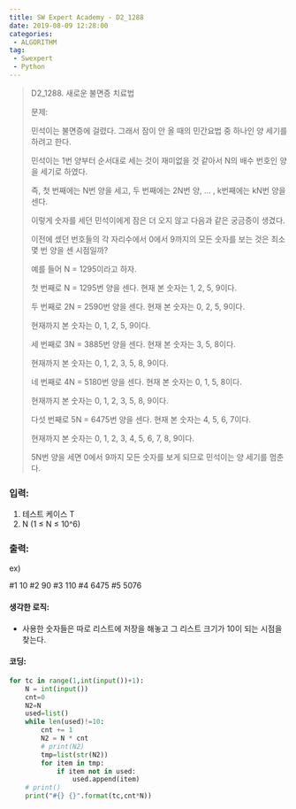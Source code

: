 ```yaml
---
title: SW Expert Academy - D2_1288
date: 2019-08-09 12:28:00
categories:
 - ALGORITHM
tag:
 - Swexpert
 - Python
---
```


> D2_1288. 새로운 불면증 치료법
>
> 문제:
>
> 민석이는 불면증에 걸렸다. 그래서 잠이 안 올 때의 민간요법 중 하나인 양 세기를 하려고 한다.
>
> 민석이는 1번 양부터 순서대로 세는 것이 재미없을 것 같아서 N의 배수 번호인 양을 세기로 하였다.
>
> 즉, 첫 번째에는 N번 양을 세고, 두 번째에는 2N번 양, … , k번째에는 kN번 양을 센다.
>
> 이렇게 숫자를 세던 민석이에게 잠은 더 오지 않고 다음과 같은 궁금증이 생겼다.
>
> 이전에 셌던 번호들의 각 자리수에서 0에서 9까지의 모든 숫자를 보는 것은 최소 몇 번 양을 센 시점일까?
>
> 예를 들어 N = 1295이라고 하자.
>
> 첫 번째로 N = 1295번 양을 센다. 현재 본 숫자는 1, 2, 5, 9이다.
>
> 두 번째로 2N = 2590번 양을 센다. 현재 본 숫자는 0, 2, 5, 9이다.
>
> 현재까지 본 숫자는 0, 1, 2, 5, 9이다.
>
> 세 번째로 3N = 3885번 양을 센다. 현재 본 숫자는 3, 5, 8이다.
>
> 현재까지 본 숫자는 0, 1, 2, 3, 5, 8, 9이다.
>
> 네 번째로 4N = 5180번 양을 센다. 현재 본 숫자는 0, 1, 5, 8이다.
>
> 현재까지 본 숫자는 0, 1, 2, 3, 5, 8, 9이다.
>
> 다섯 번째로 5N = 6475번 양을 센다. 현재 본 숫자는 4, 5, 6, 7이다.
>
> 현재까지 본 숫자는 0, 1, 2, 3, 4, 5, 6, 7, 8, 9이다.
>
> 5N번 양을 세면 0에서 9까지 모든 숫자를 보게 되므로 민석이는 양 세기를 멈춘다.  

### 입력:

1. 테스트 케이스 T
2. N (1 ≤ N ≤ 10^6)



### 출력:

ex)

#1 10
#2 90
#3 110
#4 6475
#5 5076

#### 생각한 로직:

- 사용한 숫자들은 따로 리스트에 저장을 해놓고 그 리스트 크기가 10이 되는 시점을 찾는다.



#### 코딩:

```python
for tc in range(1,int(input())+1):
    N = int(input())
    cnt=0
    N2=N
    used=list()
    while len(used)!=10:
        cnt += 1
        N2 = N * cnt
        # print(N2)
        tmp=list(str(N2))
        for item in tmp:
            if item not in used:
                used.append(item)
    # print()
    print("#{} {}".format(tc,cnt*N))
```



[출처]: https://www.swexpertacademy.com/